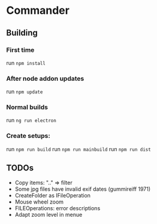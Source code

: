 # Commander
## Building
### First time
run ```npm install```

### After node addon updates
run ```npm update```

### Normal builds
run ```ng run electron```
### Create setups:
run ```npm run build```
run ```npm run mainbuild```
run ```npm run dist```
## TODOs
* Copy items: ".." => filter
* Some jpg files have invalid exif dates (gummireiff 1971)
* CreateFolder as IFileOperation
* Mouse wheel zoom
* FILEOperations: error descriptions
* Adapt zoom level in menue




